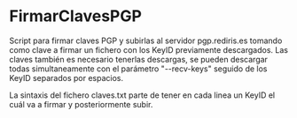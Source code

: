 # FirmarClavesPGP
Script para firmar claves PGP y subirlas al servidor pgp.rediris.es tomando como clave a firmar un fichero con los KeyID previamente descargados. Las claves también es necesario tenerlas descargas, se pueden descargar todas simultaneamente con el parámetro "--recv-keys" seguido de los KeyID separados por espacios.

La sintaxis del fichero claves.txt parte de tener en cada linea un KeyID el cuál va a firmar y posteriormente subir.
